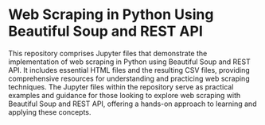 # Web Scraping in Python Using Beautiful Soup and REST API
This repository comprises Jupyter files that demonstrate the implementation of web scraping in Python using Beautiful Soup and REST API. It includes essential HTML files and the resulting CSV files, providing comprehensive resources for understanding and practicing web scraping techniques. The Jupyter files within the repository serve as practical examples and guidance for those looking to explore web scraping with Beautiful Soup and REST API, offering a hands-on approach to learning and applying these concepts.
